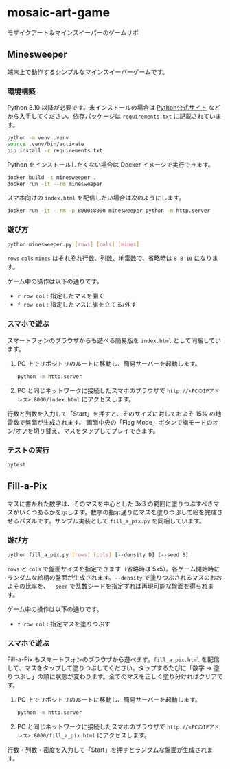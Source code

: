 # mosaic-art-game

モザイクアート＆マインスイーパーのゲームリポ

## Minesweeper

端末上で動作するシンプルなマインスイーパーゲームです。

### 環境構築

Python 3.10 以降が必要です。未インストールの場合は [Python公式サイト](https://www.python.org/downloads/) などから入手してください。依存パッケージは `requirements.txt` に記載されています。

```bash
python -m venv .venv
source .venv/bin/activate
pip install -r requirements.txt
```

Python をインストールしたくない場合は Docker イメージで実行できます。

```bash
docker build -t minesweeper .
docker run -it --rm minesweeper
```

スマホ向けの `index.html` を配信したい場合は次のようにします。

```bash
docker run -it --rm -p 8000:8000 minesweeper python -m http.server
```

### 遊び方

```bash
python minesweeper.py [rows] [cols] [mines]
```

`rows` `cols` `mines` はそれぞれ行数、列数、地雷数で、省略時は `8 8 10` になります。

ゲーム中の操作は以下の通りです。

- `r row col` : 指定したマスを開く
- `f row col` : 指定したマスに旗を立てる/外す

### スマホで遊ぶ

スマートフォンのブラウザからも遊べる簡易版を `index.html` として同梱しています。

1. PC 上でリポジトリのルートに移動し、簡易サーバーを起動します。

   ```bash
   python -m http.server
   ```

2. PC と同じネットワークに接続したスマホのブラウザで
   `http://<PCのIPアドレス>:8000/index.html` にアクセスします。

行数と列数を入力して「Start」を押すと、そのサイズに対しておよそ 15% の地雷数で盤面が生成されます。
画面中央の「Flag Mode」ボタンで旗モードのオン/オフを切り替え、マスをタップしてプレイできます。

### テストの実行

```bash
pytest
```

## Fill-a-Pix

マスに書かれた数字は、そのマスを中心とした 3x3 の範囲に塗りつぶすべきマスがいくつあるかを示します。数字の指示通りにマスを塗りつぶして絵を完成させるパズルです。サンプル実装として `fill_a_pix.py` を同梱しています。

### 遊び方

```bash
python fill_a_pix.py [rows] [cols] [--density D] [--seed S]
```

`rows` と `cols` で盤面サイズを指定できます（省略時は 5x5）。各ゲーム開始時にランダムな絵柄の盤面が生成されます。`--density` で塗りつぶされるマスのおおよその比率を、`--seed` で乱数シードを指定すれば再現可能な盤面を得られます。

ゲーム中の操作は以下の通りです。

- `f row col` : 指定マスを塗りつぶす

### スマホで遊ぶ

Fill-a-Pix もスマートフォンのブラウザから遊べます。`fill_a_pix.html` を配信して、マスをタップして塗りつぶしてください。タップするたびに「数字 → 塗りつぶし」の順に状態が変わります。全てのマスを正しく塗り分ければクリアです。

1. PC 上でリポジトリのルートに移動し、簡易サーバーを起動します。

   ```bash
   python -m http.server
   ```

2. PC と同じネットワークに接続したスマホのブラウザで
   `http://<PCのIPアドレス>:8000/fill_a_pix.html` にアクセスします。

行数・列数・密度を入力して「Start」を押すとランダムな盤面が生成されます。
